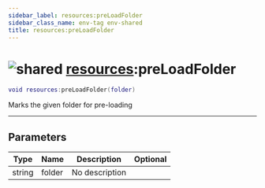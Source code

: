 ```yaml
---
sidebar_label: resources:preLoadFolder
sidebar_class_name: env-tag env-shared
title: resources:preLoadFolder
---
```


# <img src='/img/wiki/shared.png' alt='shared' data-tag='env-tag' /> [resources](../resources/README.md):preLoadFolder

```lua
void resources:preLoadFolder(folder)
```

Marks the given folder for pre-loading<br/>

-----------------
## Parameters

| Type   | Name | Description | Optional |
| ------ | ---- | ----------- | -------: |
| string | folder | No description |   |
